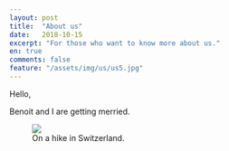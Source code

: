```yaml
---
layout: post
title:  "About us"
date:   2018-10-15
excerpt: "For those who want to know more about us."
en: true
comments: false
feature: "/assets/img/us/us5.jpg"
---
```


Hello,

Benoit and I are getting merried. 

<figure>
        <a href="/assets/img/us/us3.JPG"><img src="/assets/img/us/us3.JPG"></a>
        <figcaption>On a hike in Switzerland.</figcaption>
</figure>

